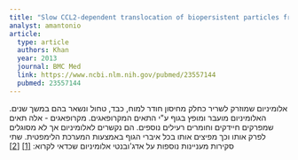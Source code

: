 ```yaml
---
title: "Slow CCL2-dependent translocation of biopersistent particles from muscle to brain"
analyst: amantonio
article:
  type: article
  authors: Khan
  year: 2013
  journal: BMC Med
  link: https://www.ncbi.nlm.nih.gov/pubmed/23557144
  pubmed: 23557144
---
```


אלומיניום שמוזרק לשריר כחלק מחיסון חודר למוח, כבד, טחול ונשאר בהם במשך שנים. האלומיניום מועבר ומופץ בגוף ע"י התאים המקרופאגים. מקרופאגים - אלה תאים שמפרקים חיידקים וחומרים רעילים נוספים. הם נקשרים לאלומיניום אך לא מסוגלים לפרק אותו וכך מפיצים אותו בכל איברי הגוף באמצעות המערכת הלימפטית.
שתי סקירות מעניינות נוספות על אדג'ובנטי אלומיניום שכדאי לקרוא: [[1]](https://www.ncbi.nlm.nih.gov/pubmed/22235057) [[2]](http://www.jpands.org/vol21no4/miller.pdf)
